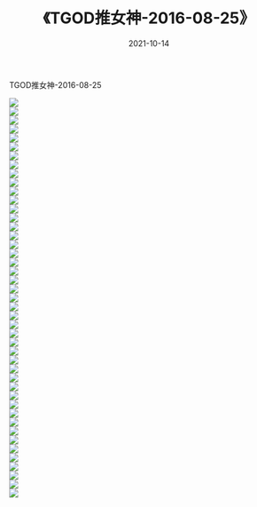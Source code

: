 ﻿---
layout: post
title:  《TGOD推女神-2016-08-25》
date:   2021-10-14
img: http://img.660000.xyz/Sharelink/网络美图/2021/TGOD推女神-2016-08-25/000.jpg
categories: [美女, 清纯, 唯美]
---

TGOD推女神-2016-08-25

  ![](http://img.660000.xyz/Sharelink/网络美图/2021/TGOD推女神-2016-08-25/001.jpg) <br> ![](http://img.660000.xyz/Sharelink/网络美图/2021/TGOD推女神-2016-08-25/002.jpg) <br> ![](http://img.660000.xyz/Sharelink/网络美图/2021/TGOD推女神-2016-08-25/003.jpg) <br> ![](http://img.660000.xyz/Sharelink/网络美图/2021/TGOD推女神-2016-08-25/004.jpg) <br> ![](http://img.660000.xyz/Sharelink/网络美图/2021/TGOD推女神-2016-08-25/005.jpg) <br> ![](http://img.660000.xyz/Sharelink/网络美图/2021/TGOD推女神-2016-08-25/006.jpg) <br> ![](http://img.660000.xyz/Sharelink/网络美图/2021/TGOD推女神-2016-08-25/007.jpg) <br> ![](http://img.660000.xyz/Sharelink/网络美图/2021/TGOD推女神-2016-08-25/008.jpg) <br> ![](http://img.660000.xyz/Sharelink/网络美图/2021/TGOD推女神-2016-08-25/009.jpg) <br> ![](http://img.660000.xyz/Sharelink/网络美图/2021/TGOD推女神-2016-08-25/010.jpg) <br> ![](http://img.660000.xyz/Sharelink/网络美图/2021/TGOD推女神-2016-08-25/011.jpg) <br> ![](http://img.660000.xyz/Sharelink/网络美图/2021/TGOD推女神-2016-08-25/012.jpg) <br> ![](http://img.660000.xyz/Sharelink/网络美图/2021/TGOD推女神-2016-08-25/013.jpg) <br> ![](http://img.660000.xyz/Sharelink/网络美图/2021/TGOD推女神-2016-08-25/014.jpg) <br> ![](http://img.660000.xyz/Sharelink/网络美图/2021/TGOD推女神-2016-08-25/015.jpg) <br> ![](http://img.660000.xyz/Sharelink/网络美图/2021/TGOD推女神-2016-08-25/016.jpg) <br> ![](http://img.660000.xyz/Sharelink/网络美图/2021/TGOD推女神-2016-08-25/017.jpg) <br> ![](http://img.660000.xyz/Sharelink/网络美图/2021/TGOD推女神-2016-08-25/018.jpg) <br> ![](http://img.660000.xyz/Sharelink/网络美图/2021/TGOD推女神-2016-08-25/019.jpg) <br> ![](http://img.660000.xyz/Sharelink/网络美图/2021/TGOD推女神-2016-08-25/020.jpg) <br> ![](http://img.660000.xyz/Sharelink/网络美图/2021/TGOD推女神-2016-08-25/021.jpg) <br> ![](http://img.660000.xyz/Sharelink/网络美图/2021/TGOD推女神-2016-08-25/022.jpg) <br> ![](http://img.660000.xyz/Sharelink/网络美图/2021/TGOD推女神-2016-08-25/023.jpg) <br> ![](http://img.660000.xyz/Sharelink/网络美图/2021/TGOD推女神-2016-08-25/024.jpg) <br> ![](http://img.660000.xyz/Sharelink/网络美图/2021/TGOD推女神-2016-08-25/025.jpg) <br> ![](http://img.660000.xyz/Sharelink/网络美图/2021/TGOD推女神-2016-08-25/026.jpg) <br> ![](http://img.660000.xyz/Sharelink/网络美图/2021/TGOD推女神-2016-08-25/027.jpg) <br> ![](http://img.660000.xyz/Sharelink/网络美图/2021/TGOD推女神-2016-08-25/028.jpg) <br> ![](http://img.660000.xyz/Sharelink/网络美图/2021/TGOD推女神-2016-08-25/029.jpg) <br> ![](http://img.660000.xyz/Sharelink/网络美图/2021/TGOD推女神-2016-08-25/030.jpg) <br> ![](http://img.660000.xyz/Sharelink/网络美图/2021/TGOD推女神-2016-08-25/031.jpg) <br> ![](http://img.660000.xyz/Sharelink/网络美图/2021/TGOD推女神-2016-08-25/032.jpg) <br> ![](http://img.660000.xyz/Sharelink/网络美图/2021/TGOD推女神-2016-08-25/033.jpg) <br> ![](http://img.660000.xyz/Sharelink/网络美图/2021/TGOD推女神-2016-08-25/034.jpg) <br> ![](http://img.660000.xyz/Sharelink/网络美图/2021/TGOD推女神-2016-08-25/035.jpg) <br> ![](http://img.660000.xyz/Sharelink/网络美图/2021/TGOD推女神-2016-08-25/036.jpg) <br> ![](http://img.660000.xyz/Sharelink/网络美图/2021/TGOD推女神-2016-08-25/037.jpg) <br> ![](http://img.660000.xyz/Sharelink/网络美图/2021/TGOD推女神-2016-08-25/038.jpg) <br> ![](http://img.660000.xyz/Sharelink/网络美图/2021/TGOD推女神-2016-08-25/039.jpg) <br> ![](http://img.660000.xyz/Sharelink/网络美图/2021/TGOD推女神-2016-08-25/040.jpg) <br> ![](http://img.660000.xyz/Sharelink/网络美图/2021/TGOD推女神-2016-08-25/041.jpg) <br> ![](http://img.660000.xyz/Sharelink/网络美图/2021/TGOD推女神-2016-08-25/042.jpg) <br> ![](http://img.660000.xyz/Sharelink/网络美图/2021/TGOD推女神-2016-08-25/043.jpg) <br> ![](http://img.660000.xyz/Sharelink/网络美图/2021/TGOD推女神-2016-08-25/044.jpg) <br> ![](http://img.660000.xyz/Sharelink/网络美图/2021/TGOD推女神-2016-08-25/045.jpg) <br>